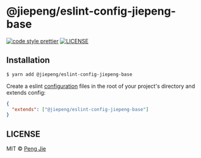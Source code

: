 # @jiepeng/eslint-config-jiepeng-base

[![code style prettier](https://flat.badgen.net/badge/code%20style/prettier/ff69b4)](https://github.com/prettier/prettier)
[![LICENSE](https://flat.badgen.net/github/license/neighborhood999/eslint-config-jiepeng)](https://github.com/neighborhood999/eslint-config-jiepeng/blob/master/LICENSE)

## Installation

```sh
$ yarn add @jiepeng/eslint-config-jiepeng-base
```

Create a eslint [configuration](https://eslint.org/docs/user-guide/configuring) files in the root of your project's directory and extends config:

```json
{
  "extends": ["@jiepeng/eslint-config-jiepeng-base"]
}
```

## LICENSE

MIT © [Peng Jie](https://github.com/neighborhood999)
